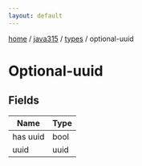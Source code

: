 ```yaml
---
layout: default
---
```


[home](/)  /  [java315](/protocol/java315)  /  [types](/protocol/java315/types)  /  optional-uuid

# Optional-uuid

## Fields

Name | Type
---|---
has uuid | bool
uuid | uuid

